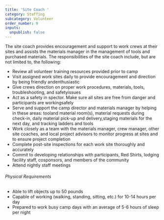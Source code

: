 ```yaml
---
title: 'Site Coach '
category: Staffing
subcategory: Volunteer
order_number: 9
inputs:
  unpublish: false
---
```

The site coach provides encouragement and support to work crews at their sites and assists the materials manager in the management of tools and purchased materials. The responsibilities of the site coach include, but are not limited to, the following:

<div><ul><li>Review all volunteer training resources provided prior to camp</li><li>Visit assigned work sites daily to provide encouragement and direction by being friendly andenthusiastic</li><li>Give crews direction on proper work procedures, materials, tools, troubleshooting, and safetyissues</li><li>Act as a safety in spector. Make sure all sites are free from danger and participants are workingsafely</li><li>Serve and support the camp director and materials manager by helping in these areas: tooland material room(s), material requests during check-in, daily material pick-up and delivery,staging materials for the next day, and tracking ladders and tools</li><li>Work closely as a team with the materials manager, crew manager, other site coaches, and local project advisors to monitor progress at sites and to ensure project completion</li><li>Complete post-site inspections for each work site thoroughly and accurately</li><li>Commit to developing relationships with participants, Red Shirts, lodging facility staff, cosponsors, and members of the community</li><li>Attend nightly staff meetings</li></ul><div><h6>Physical Requirements</h6><ul><li>Able to lift objects up to 50 pounds</li><li>Capable of working (walking, standing, sitting, etc.) for 10-14 hours per day</li><li>Prepared to work busy camp days with an average of 5-6 hours of sleep per night</li></ul></div></div>